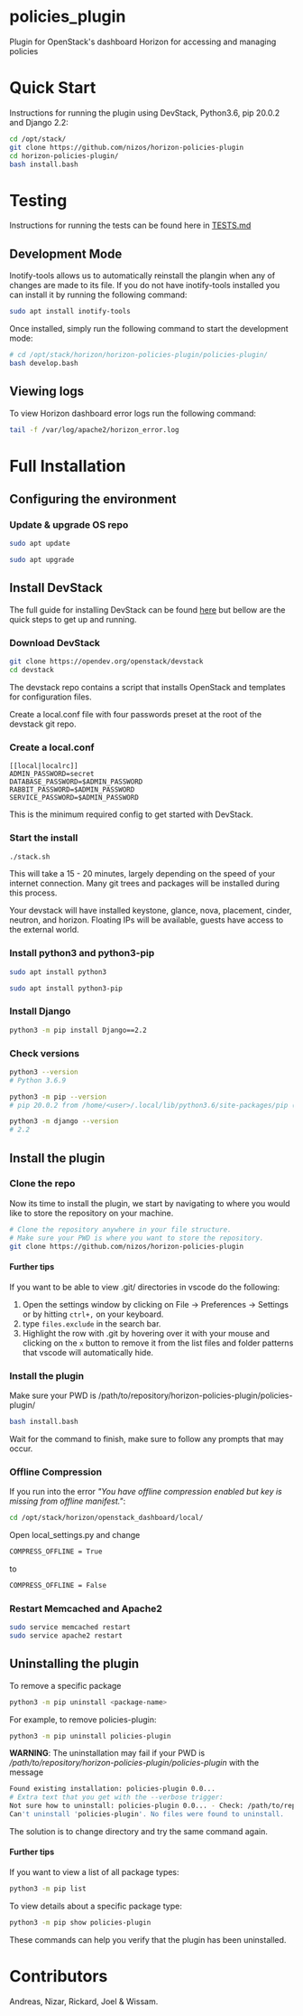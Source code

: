 # policies_plugin
Plugin for OpenStack's dashboard Horizon for accessing and managing policies

# Quick Start
Instructions for running the plugin using DevStack, Python3.6, pip 20.0.2 and Django 2.2:
```Bash
cd /opt/stack/
git clone https://github.com/nizos/horizon-policies-plugin
cd horizon-policies-plugin/
bash install.bash
```

# Testing
Instructions for running the tests can be found here in [TESTS.md](https://github.com/nizos/horizon-policies-plugin/blob/master/TESTS.md)
## Development Mode
Inotify-tools allows us to automatically reinstall the plangin when any of changes are made to its file. If you do not have inotify-tools installed you can install it by running the following command:
```Bash
sudo apt install inotify-tools
```
Once installed, simply run the following command to start the development mode:
```Bash
# cd /opt/stack/horizon/horizon-policies-plugin/policies-plugin/
bash develop.bash
```
## Viewing logs
To view Horizon dashboard error logs run the following command:
```Bash
tail -f /var/log/apache2/horizon_error.log
```

# Full Installation

## Configuring the environment

### Update & upgrade OS repo
```Bash
sudo apt update
```

```Bash
sudo apt upgrade
```

## Install DevStack
The full guide for installing DevStack can be found [here](https://docs.openstack.org/devstack/train/) but bellow are the quick steps to get up and running.

### Download DevStack

```Bash
git clone https://opendev.org/openstack/devstack
cd devstack
```
The devstack repo contains a script that installs OpenStack and templates for configuration files.

Create a local.conf file with four passwords preset at the root of the devstack git repo.


### Create a local.conf
```Conf
[[local|localrc]]
ADMIN_PASSWORD=secret
DATABASE_PASSWORD=$ADMIN_PASSWORD
RABBIT_PASSWORD=$ADMIN_PASSWORD
SERVICE_PASSWORD=$ADMIN_PASSWORD
```
This is the minimum required config to get started with DevStack.


### Start the install

```Bash
./stack.sh
```
This will take a 15 - 20 minutes, largely depending on the speed of your internet connection. Many git trees and packages will be installed during this process.

Your devstack will have installed keystone, glance, nova, placement, cinder, neutron, and horizon. Floating IPs will be available, guests have access to the external world.

### Install python3 and python3-pip
```Bash
sudo apt install python3
```

```Bash
sudo apt install python3-pip
```

### Install Django
```Bash
python3 -m pip install Django==2.2
```

### Check versions

```Bash
python3 --version
# Python 3.6.9
```

```Bash
python3 -m pip --version
# pip 20.0.2 from /home/<user>/.local/lib/python3.6/site-packages/pip (python 3.6)
```

```Bash
python3 -m django --version
# 2.2
```

## Install the plugin

### Clone the repo
Now its time to install the plugin, we start by navigating to where you would like to store the repository on your machine.

```Bash
# Clone the repository anywhere in your file structure.
# Make sure your PWD is where you want to store the repository.
git clone https://github.com/nizos/horizon-policies-plugin
```

#### Further tips
If you want to be able to view .git/ directories in vscode do the following:

1. Open the settings window by clicking on File -> Preferences -> Settings or by hitting `ctrl+,` on your keyboard.
2. type `files.exclude` in the search bar.
3. Highlight the row with .git by hovering over it with your mouse and clicking on the `x` button to remove it from the list files and folder patterns that vscode will automatically hide.

### Install the plugin

Make sure your PWD is /path/to/repository/horizon-policies-plugin/policies-plugin/

```Bash
bash install.bash
```

Wait for the command to finish, make sure to follow any prompts that may occur.

### Offline Compression
If you run into the error _"You have offline compression enabled but key is missing from offline manifest."_:

```Bash
cd /opt/stack/horizon/openstack_dashboard/local/
```

Open local_settings.py and change
```Bash
COMPRESS_OFFLINE = True
```

to
```Bash
COMPRESS_OFFLINE = False
```

### Restart Memcached and Apache2
```Bash
sudo service memcached restart
sudo service apache2 restart
```

## Uninstalling the plugin

To remove a specific package
```Bash
python3 -m pip uninstall <package-name>
```
For example, to remove policies-plugin:
```Bash
python3 -m pip uninstall policies-plugin
```

**WARNING**: The uninstallation may fail if your PWD is */path/to/repository/horizon-policies-plugin/policies-plugin* with the message

```Bash
Found existing installation: policies-plugin 0.0...
# Extra text that you get with the --verbose trigger:
Not sure how to uninstall: policies-plugin 0.0... - Check: /path/to/repository/horizon-policies-plugin/policies-plugin
Can't uninstall 'policies-plugin'. No files were found to uninstall.
```

The solution is to change directory and try the same command again.

#### Further tips
If you want to view a list of all package types:
```Bash
python3 -m pip list
```

To view details about a specific package type:
```Bash
python3 -m pip show policies-plugin
```

These commands can help you verify that the plugin has been uninstalled.

# Contributors
Andreas, Nizar, Rickard, Joel & Wissam.
